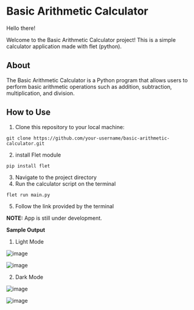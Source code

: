 # Basic Arithmetic Calculator

Hello there!

Welcome to the Basic Arithmetic Calculator project! This is a simple calculator application made with flet (python).

## About

The Basic Arithmetic Calculator is a Python program that allows users to perform basic arithmetic operations such as addition, subtraction, multiplication, and division.

## How to Use
1. Clone this repository to your local machine:
```
git clone https://github.com/your-username/basic-arithmetic-calculator.git
```
2.  install Flet module
```
pip install flet
```
3. Navigate to the project directory
4. Run the calculator script on the terminal
```
flet run main.py
```
5. Follow the link provided by the terminal

**NOTE:**
App is still under development.

**Sample Output**
1. Light Mode

![image](https://github.com/aidantiu/basic-arithmetic-calculator/assets/147817732/a17f5c92-e407-4d2c-89bf-c192c0f03d2d)

![image](https://github.com/aidantiu/basic-arithmetic-calculator/assets/147817732/fd5ab5fe-f31a-4650-bfbd-cd64cda12f0f)

2. Dark Mode

![image](https://github.com/aidantiu/basic-arithmetic-calculator/assets/147817732/0434288e-df5a-40cc-a730-bb888cfdf678)

![image](https://github.com/aidantiu/basic-arithmetic-calculator/assets/147817732/56ae2828-c9a6-4110-a24e-46b657bdecfe)

